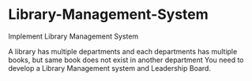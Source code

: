 # Library-Management-System
Implement Library Management System 

A library has multiple departments and each departments has multiple books, but same book
does not exist in another department
You need to develop a Library Management system and Leadership Board.
